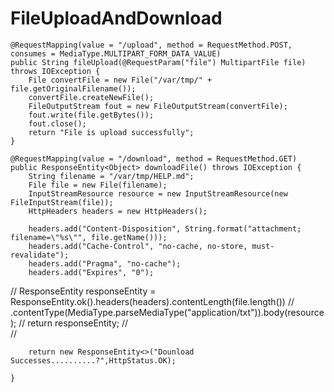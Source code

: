 # FileUploadAndDownload


	@RequestMapping(value = "/upload", method = RequestMethod.POST, consumes = MediaType.MULTIPART_FORM_DATA_VALUE)
	public String fileUpload(@RequestParam("file") MultipartFile file) throws IOException {
		File convertFile = new File("/var/tmp/" + file.getOriginalFilename());
		convertFile.createNewFile();
		FileOutputStream fout = new FileOutputStream(convertFile);
		fout.write(file.getBytes());
		fout.close();
		return "File is upload successfully";
	}

	@RequestMapping(value = "/download", method = RequestMethod.GET)
	public ResponseEntity<Object> downloadFile() throws IOException {
		String filename = "/var/tmp/HELP.md";
		File file = new File(filename);
		InputStreamResource resource = new InputStreamResource(new FileInputStream(file));
		HttpHeaders headers = new HttpHeaders();

		headers.add("Content-Disposition", String.format("attachment; filename=\"%s\"", file.getName()));
		headers.add("Cache-Control", "no-cache, no-store, must-revalidate");
		headers.add("Pragma", "no-cache");
		headers.add("Expires", "0");

//		ResponseEntity<Object> responseEntity = ResponseEntity.ok().headers(headers).contentLength(file.length())
//				.contentType(MediaType.parseMediaType("application/txt")).body(resource);
//		return responseEntity;
//		
//		
		
		return new ResponseEntity<>("Dounload Successes..........?",HttpStatus.OK);
		
	}












